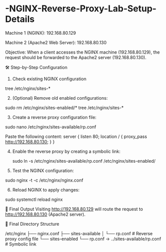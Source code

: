 # -NGINX-Reverse-Proxy-Lab-Setup-Details

Machine 1 (NGINX): 192.168.80.129

Machine 2 (Apache2 Web Server): 192.168.80.130

Objective: When a client accesses the NGINX machine (192.168.80.129), the request should be forwarded to the Apache2 server (192.168.80.130).


🛠 Step-by-Step Configuration
1. Check existing NGINX configuration
   
tree /etc/nginx/sites-*


2. (Optional) Remove old enabled configurations:

sudo rm /etc/nginx/sites-enabled/*
tree /etc/nginx/sites-*

3. Create a reverse proxy configuration file:

sudo nano /etc/nginx/sites-available/rp.conf

Paste the following content: 
server {
    listen 80;
    location / {
        proxy_pass http://192.168.80.130;
    }
}

4. Enable the reverse proxy by creating a symbolic link:
   
   sudo ln -s /etc/nginx/sites-available/rp.conf /etc/nginx/sites-enabled/

5. Test the NGINX configuration:

sudo nginx -t -c /etc/nginx/nginx.conf


6. Reload NGINX to apply changes:

sudo systemctl reload nginx

🎯 Final Output
Visiting http://192.168.80.129 will route the request to http://192.168.80.130 (Apache2 server).


📁 Final Directory Structure

/etc/nginx
├── nginx.conf
├── sites-available
│   └── rp.conf                 # Reverse proxy config file
└── sites-enabled
    └── rp.conf → ../sites-available/rp.conf   # Symbolic link







